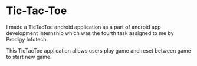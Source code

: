 # Tic-Tac-Toe
I made a TicTacToe android application as a part of android app development internship which was the fourth task assigned to me by Prodigy Infotech.

This TicTacToe application allows users play game and reset between game to start new game.
